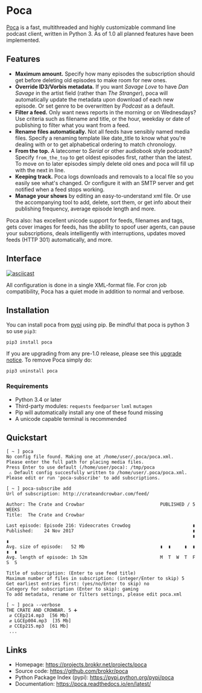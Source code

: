 Poca
====

[Poca](https://projects.brokkr.net/projects/poca) is a fast, multithreaded 
and highly customizable command line podcast client, written in Python 3. As 
of 1.0 all planned features have been implemented.

Features
--------

-   **Maximum amount.** Specify how many episodes the subscription should get 
before deleting old episodes to make room for new ones.
-   **Override ID3/Vorbis metadata.** If you want *Savage Love* to have *Dan 
Savage* in the artist field (rather than *The Stranger*), poca will 
automatically update the metadata upon download of each new episode. Or set 
genre to be overwritten by *Podcast* as a default.
-   **Filter a feed.** Only want news reports in the morning or on 
Wednesdays? Use criteria such as filename and title, or the hour, weekday or 
date of publishing to filter what you want from a feed.
-   **Rename files automatically.** Not all feeds have sensibly named media 
files. Specify a renaming template like date\_title to know what you're 
dealing with or to get alphabetical ordering to match chronology.
-   **From the top.** A latecomer to *Serial* or other audiobook style 
podcasts? Specify `from_the_top` to get oldest episodes first, rather than 
the latest. To move on to later episodes simply delete old ones and poca will 
fill up with the next in line.
-   **Keeping track.** Poca logs downloads and removals to a local file so 
you easily see what's changed. Or configure it with an SMTP server and get 
notified when a feed stops working.
-   **Manage your shows** by editing an easy-to-understand xml file. Or use 
the accompanying tool to add, delete, sort them, or get info about their 
publishing frequency, average episode length and more.

Poca also: has excellent unicode support for feeds, filenames and tags, gets 
cover images for feeds, has the ability to spoof user agents, can pause your 
subscriptions, deals intelligently with interruptions, updates moved feeds 
(HTTP 301) automatically, and more.

Interface
---------

[![asciicast](https://asciinema.org/a/rhntenkCKcn7zkmfQRdgjre1S.svg)](https://asciinema.org/a/rhntenkCKcn7zkmfQRdgjre1S)

All configuration is done in a single XML-format file. For cron job 
compatibility, Poca has a quiet mode in addition to normal and verbose.

Installation
------------

You can install poca from [pypi](https://pypi.python.org/pypi/poca) using 
pip. Be mindful that poca is python 3 so use `pip3`:

``` sourceCode
pip3 install poca
```

If you are upgrading from any pre-1.0 release, please see this 
[upgrade notice](https://poca.readthedocs.io/en/latest/Upgrade.html). To 
remove Poca simply do:

``` sourceCode
pip3 uninstall poca
```

### Requirements

-   Python 3.4 or later
-   Third-party modules: `requests` `feedparser` `lxml` `mutagen`
-   Pip will automatically install any one of these found missing
-   A unicode capable terminal is recommended

Quickstart
----------

``` sourceCode
[ ~ ] poca
No config file found. Making one at /home/user/.poca/poca.xml.
Please enter the full path for placing media files.
Press Enter to use default (/home/user/poca): /tmp/poca
 ⚠ Default config succesfully written to /home/user/.poca/poca.xml.
Please edit or run 'poca-subscribe' to add subscriptions.

[ ~ ] poca-subscribe add
Url of subscription: http://crateandcrowbar.com/feed/

Author: The Crate and Crowbar                            PUBLISHED / 5 WEEKS
Title:  The Crate and Crowbar

Last episode: Episode 216: Videocrates Crowdog                       ▮
Published:    24 Nov 2017                                            ▮
                                                                     ▮     ▮
Avg. size of episode:   52 Mb                            ▮  ▮     ▮  ▮  ▮  ▮
Avg. length of episode: 1h 52m                           M  T  W  T  F  S  S

Title of subscription: (Enter to use feed title)
Maximum number of files in subscription: (integer/Enter to skip) 5
Get earliest entries first: (yes/no/Enter to skip) no
Category for subscription (Enter to skip): gaming
To add metadata, rename or filters settings, please edit poca.xml

[ ~ ] poca --verbose
THE CRATE AND CROWBAR. 5 ➕
 ⇵ CCEp214.mp3  [56 Mb]
 ⇵ LGCEp004.mp3  [35 Mb]
 ⇵ CCEp215.mp3  [61 Mb]
 ...
```


Links
-----

-   Homepage: <https://projects.brokkr.net/projects/poca>
-   Source code: <https://github.com/brokkr/poca>
-   Python Package Index (pypi): <https://pypi.python.org/pypi/poca>
-   Documentation: <https://poca.readthedocs.io/en/latest/>

